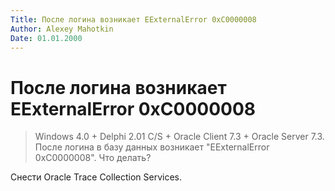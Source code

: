 ```yaml
---
Title: После логина возникает EExternalError 0xC0000008
Author: Alexey Mahotkin
Date: 01.01.2000
---
```



После логина возникает EExternalError 0xC0000008
================================================

>Windows 4.0 + Delphi 2.01 C/S + Oracle Client 7.3 + Oracle Server 7.3.
>После логина в базу данных возникает "EExternalError 0xC0000008".
>Что делать?

Снести Oracle Trace Collection Services.

